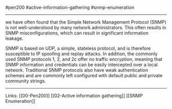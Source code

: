 #pen200 #active-information-gathering #snmp-enumeration 

---

we have often found that the Simple Network Management Protocol (SNMP) is
not well-understood by many network administrators. This often results in SNMP
misconfigurations, which can result in significant information leakage.

SNMP is based on UDP, a simple, stateless protocol, and is therefore susceptible to IP spoofing
and replay attacks. In addition, the commonly used SNMP protocols 1, 2, and 2c offer no traffic
encryption, meaning that SNMP information and credentials can be easily intercepted over a local
network. Traditional SNMP protocols also have weak authentication schemes and are commonly
left configured with default public and private community strings.

---
Links:
[[00-Pen200]]
[[02-Active information gathering]]
[[SNMP Enumeration]]
